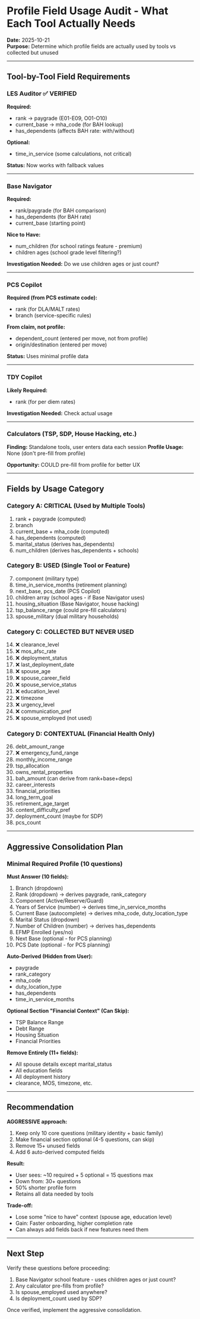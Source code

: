 # Profile Field Usage Audit - What Each Tool Actually Needs

**Date:** 2025-10-21  
**Purpose:** Determine which profile fields are actually used by tools vs collected but unused

---

## Tool-by-Tool Field Requirements

### LES Auditor ✅ VERIFIED
**Required:**
- rank → paygrade (E01-E09, O01-O10)
- current_base → mha_code (for BAH lookup)
- has_dependents (affects BAH rate: with/without)

**Optional:**
- time_in_service (some calculations, not critical)

**Status:** Now works with fallback values

---

### Base Navigator
**Required:**
- rank/paygrade (for BAH comparison)
- has_dependents (for BAH rate)
- current_base (starting point)

**Nice to Have:**
- num_children (for school ratings feature - premium)
- children ages (school grade level filtering?)

**Investigation Needed:** Do we use children ages or just count?

---

### PCS Copilot  
**Required (from PCS estimate code):**
- rank (for DLA/MALT rates)
- branch (service-specific rules)

**From claim, not profile:**
- dependent_count (entered per move, not from profile)
- origin/destination (entered per move)

**Status:** Uses minimal profile data

---

### TDY Copilot
**Likely Required:**
- rank (for per diem rates)

**Investigation Needed:** Check actual usage

---

### Calculators (TSP, SDP, House Hacking, etc.)
**Finding:** Standalone tools, user enters data each session
**Profile Usage:** None (don't pre-fill from profile)

**Opportunity:** COULD pre-fill from profile for better UX

---

## Fields by Usage Category

### Category A: CRITICAL (Used by Multiple Tools)
1. rank + paygrade (computed)
2. branch
3. current_base + mha_code (computed)
4. has_dependents (computed)
5. marital_status (derives has_dependents)
6. num_children (derives has_dependents + schools)

### Category B: USED (Single Tool or Feature)
7. component (military type)
8. time_in_service_months (retirement planning)
9. next_base, pcs_date (PCS Copilot)
10. children array (school ages - if Base Navigator uses)
11. housing_situation (Base Navigator, house hacking)
12. tsp_balance_range (could pre-fill calculators)
13. spouse_military (dual military households)

### Category C: COLLECTED BUT NEVER USED
14. ❌ clearance_level
15. ❌ mos_afsc_rate
16. ❌ deployment_status
17. ❌ last_deployment_date
18. ❌ spouse_age
19. ❌ spouse_career_field
20. ❌ spouse_service_status
21. ❌ education_level
22. ❌ timezone
23. ❌ urgency_level
24. ❌ communication_pref
25. ❌ spouse_employed (not used)

### Category D: CONTEXTUAL (Financial Health Only)
26. debt_amount_range
27. ❌ emergency_fund_range
28. monthly_income_range
29. tsp_allocation
30. owns_rental_properties
31. bah_amount (can derive from rank+base+deps)
32. career_interests
33. financial_priorities
34. long_term_goal
35. retirement_age_target
36. content_difficulty_pref
37. deployment_count (maybe for SDP)
38. pcs_count

---

## Aggressive Consolidation Plan

### Minimal Required Profile (10 questions)

**Must Answer (10 fields):**
1. Branch (dropdown)
2. Rank (dropdown) → derives paygrade, rank_category
3. Component (Active/Reserve/Guard)
4. Years of Service (number) → derives time_in_service_months
5. Current Base (autocomplete) → derives mha_code, duty_location_type
6. Marital Status (dropdown)
7. Number of Children (number) → derives has_dependents
8. EFMP Enrolled (yes/no)
9. Next Base (optional - for PCS planning)
10. PCS Date (optional - for PCS planning)

**Auto-Derived (Hidden from User):**
- paygrade
- rank_category  
- mha_code
- duty_location_type
- has_dependents
- time_in_service_months

**Optional Section "Financial Context" (Can Skip):**
- TSP Balance Range
- Debt Range
- Housing Situation
- Financial Priorities

**Remove Entirely (11+ fields):**
- All spouse details except marital_status
- All education fields
- All deployment history
- clearance, MOS, timezone, etc.

---

## Recommendation

**AGGRESSIVE approach:**
1. Keep only 10 core questions (military identity + basic family)
2. Make financial section optional (4-5 questions, can skip)
3. Remove 15+ unused fields
4. Add 6 auto-derived computed fields

**Result:**
- User sees: ~10 required + 5 optional = 15 questions max
- Down from: 30+ questions
- 50% shorter profile form
- Retains all data needed by tools

**Trade-off:**
- Lose some "nice to have" context (spouse age, education level)
- Gain: Faster onboarding, higher completion rate
- Can always add fields back if new features need them

---

## Next Step

Verify these questions before proceeding:
1. Base Navigator school feature - uses children ages or just count?
2. Any calculator pre-fills from profile?
3. Is spouse_employed used anywhere?
4. Is deployment_count used by SDP?

Once verified, implement the aggressive consolidation.

